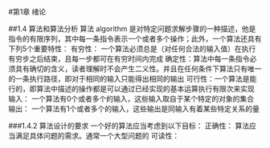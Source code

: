 #第1章 绪论   

##1.4 算法和算法分析
算法 algorithm 是对特定问题求解步骤的一种描述，他是指令的有限序列，其中每一条指令表示一个或者多个操作；此外，一个算法还具有下列5个重要特性：
有穷性： 一个算法必须总是（对任何合法的输入值）在执行有穷步之后结束，且每一步都可在有穷时间内完成
确定性：算法中每一条指令必须具有确切的含义，读者理解时不会产生二义性。并且在任何条件下算法只有唯一的一条执行路径，即对于相同的输入只能得出相同的输出
可行性：一个算法是能行的，即算法中描述的操作都是可以通过已经实现的基本运算执行有限次来实现
输入： 一个算法有0个或者多个的输入，这些输入取自于某个特定的对象的集合
输出： 一个算法有1个或者多个的输入，这些输出是同输入有着某些特定关系的量

###1.4.2 算法设计的要求
一个好的算法应当考虑到以下目标：
正确性： 算法应当满足具体问题的需求。通常一个大型问题的
可读性：

